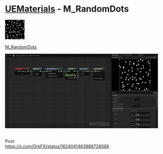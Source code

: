 # <a href="..">UEMaterials</a> - M_RandomDots
<img src="M_RandomDots_00.jpeg" width="64px" /><br/>

<a href="../M_RandomDots.uasset">M_RandomDots</a><br/>

<img src="M_RandomDots_01.png" width="640px" /><br/>


<br/>
Post:<br/>
<a href="https://x.com/DrkFX/status/1624041463888728066">https://x.com/DrkFX/status/1624041463888728066</a><br/>
